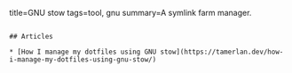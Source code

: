 title=GNU stow
tags=tool, gnu
summary=A symlink farm manager.
~~~~~~

## Articles

* [How I manage my dotfiles using GNU stow](https://tamerlan.dev/how-i-manage-my-dotfiles-using-gnu-stow/)

